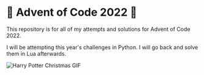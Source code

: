 # 🎄 Advent of Code 2022 🎄
This repository is for all of my attempts and solutions for Advent of Code 2022.

I will be attempting this year's challenges in Python. I will go back and solve them in Lua afterwards.

![Harry Potter Christmas GIF](https://media3.giphy.com/media/5SRPnFvRG918k/giphy.gif?cid=790b7611e130c582d6bb6fc88f98a9cfbf52242e6080cc5b&rid=giphy.gif)
